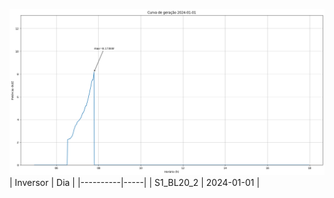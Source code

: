![My Image](01_01_2024-S1_BL20_2.png)
| Inversor | Dia |
|----------|-----|
| S1_BL20_2       | 2024-01-01  |